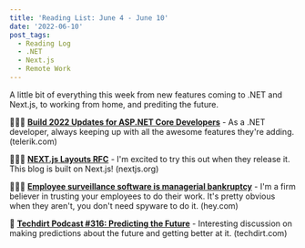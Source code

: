 ```yaml
---
title: 'Reading List: June 4 - June 10'
date: '2022-06-10'
post_tags:
  - Reading Log
  - .NET
  - Next.js
  - Remote Work
---
```


A little bit of everything this week from new features coming to .NET and Next.js, to working from home, and prediting the future.
<!-- excerpt -->

🧑🏼‍💻 [**Build 2022 Updates for ASP.NET Core Developers**](https://www.telerik.com/blogs/build-2022-updates-aspnet-core-developers) - As a .NET developer, always keeping up with all the awesome features they're adding. <span className="domain-name">(telerik.com)</span>

🧑🏼‍💻 [**NEXT.js Layouts RFC**](https://nextjs.org/blog/layouts-rfc) - I'm excited to try this out when they release it. This blog is built on Next.js! <span className="domain-name">(nextjs.org)</span>

🕵🏻‍♂️ [**Employee surveillance software is managerial bankruptcy**](https://world.hey.com/dhh/employee-surveillance-software-is-managerial-bankruptcy-94e48a08) - I'm a firm believer in trusting your employees to do their work. It's pretty obvious when they aren't, you don't need spyware to do it. <span className="domain-name">(hey.com)</span>

🔮 [**Techdirt Podcast #316: Predicting the Future**](https://www.techdirt.com/2022/04/05/techdirt-podcast-episode-316-predicting-the-future/) - Interesting discussion on making predictions about the future and getting better at it. <span className="domain-name">(techdirt.com)</span>

